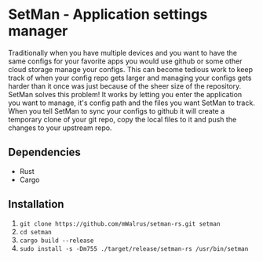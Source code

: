 # SetMan - Application settings manager

Traditionally when you have multiple devices and you want to have the same configs for your favorite apps you would use github or some other cloud storage manage your configs. This can become tedious work to keep track of when your config repo gets larger and managing your configs gets harder than it once was just because of the sheer size of the repository.
SetMan solves this problem! It works by letting you enter the application you want to manage, it's config path and the files you want SetMan to track.
When you tell SetMan to sync your configs to github it will create a temporary clone of your git repo, copy the local files to it and push the changes to your upstream repo.

## Dependencies
- Rust
- Cargo

## Installation
1. `git clone https://github.com/mWalrus/setman-rs.git setman`
2. `cd setman`
3. `cargo build --release`
4. `sudo install -s -Dm755 ./target/release/setman-rs /usr/bin/setman`
